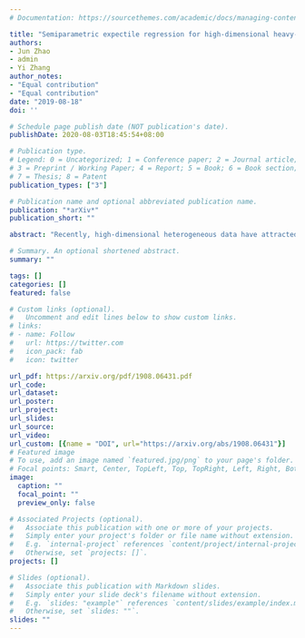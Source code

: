 ```yaml
---
# Documentation: https://sourcethemes.com/academic/docs/managing-content/

title: "Semiparametric expectile regression for high-dimensional heavy-tailed and heterogeneous data"
authors:
- Jun Zhao
- admin
- Yi Zhang
author_notes:
- "Equal contribution"
- "Equal contribution"
date: "2019-08-18"
doi: ''

# Schedule page publish date (NOT publication's date).
publishDate: 2020-08-03T18:45:54+08:00

# Publication type.
# Legend: 0 = Uncategorized; 1 = Conference paper; 2 = Journal article;
# 3 = Preprint / Working Paper; 4 = Report; 5 = Book; 6 = Book section;
# 7 = Thesis; 8 = Patent
publication_types: ["3"]

# Publication name and optional abbreviated publication name.
publication: "*arXiv*"
publication_short: ""

abstract: "Recently, high-dimensional heterogeneous data have attracted a lot of attention and discussion. Under heterogeneity, semiparametric regression is a popular choice to model data in statistics. In this paper, we take advantages of expectile regression in computation and analysis of heterogeneity, and propose the regularized partially linear additive expectile regression with nonconvex penalty, for example, SCAD or MCP for such high-dimensional heterogeneous data. We focus on a more realistic scenario: the regression error is heavy-tailed distributed and only has finite moments, which is violated with the classical sub-gaussian distribution assumption and more common in practise. Under some regular conditions, we show that with probability tending to one, the oracle estimator is one of the local minima of our optimization problem. The theoretical study indicates that the dimension cardinality of linear covariates our procedure can handle with is essentially restricted by the moment condition of the regression error. For computation, since the corresponding optimization problem is nonconvex and nonsmooth, we derive a two-step algorithm to solve this problem. Finally, we demonstrate that the proposed method enjoys good performances in estimation accuracy and model selection through Monto Carlo simulation studies and a real data example. What’s more, by taking different expectile weights α, we are able to detect heterogeneity and explore the entire conditional distribution of the response variable, which indicates the usefulness of our proposed method for analyzing high dimensional heterogeneous data."

# Summary. An optional shortened abstract.
summary: ""

tags: []
categories: []
featured: false

# Custom links (optional).
#   Uncomment and edit lines below to show custom links.
# links:
# - name: Follow
#   url: https://twitter.com
#   icon_pack: fab
#   icon: twitter

url_pdf: https://arxiv.org/pdf/1908.06431.pdf
url_code:
url_dataset:
url_poster:
url_project:
url_slides:
url_source:
url_video:
url_custom: [{name = "DOI", url="https://arxiv.org/abs/1908.06431"}]
# Featured image
# To use, add an image named `featured.jpg/png` to your page's folder.
# Focal points: Smart, Center, TopLeft, Top, TopRight, Left, Right, BottomLeft, Bottom, BottomRight.
image:
  caption: ""
  focal_point: ""
  preview_only: false

# Associated Projects (optional).
#   Associate this publication with one or more of your projects.
#   Simply enter your project's folder or file name without extension.
#   E.g. `internal-project` references `content/project/internal-project/index.md`.
#   Otherwise, set `projects: []`.
projects: []

# Slides (optional).
#   Associate this publication with Markdown slides.
#   Simply enter your slide deck's filename without extension.
#   E.g. `slides: "example"` references `content/slides/example/index.md`.
#   Otherwise, set `slides: ""`.
slides: ""
---
```

